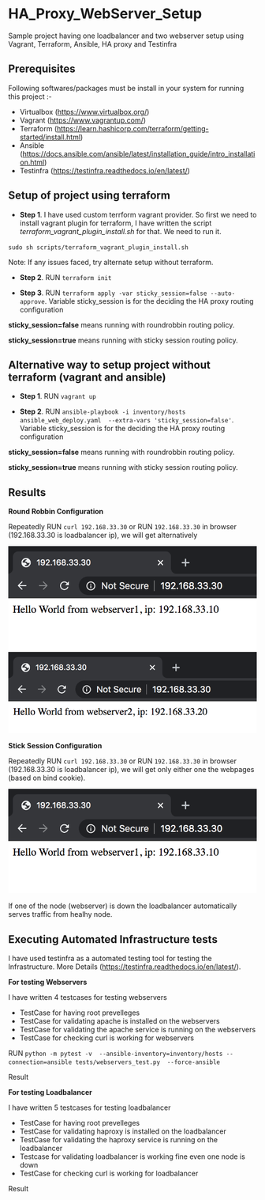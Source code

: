 # HA_Proxy_WebServer_Setup
Sample project having one loadbalancer and two webserver setup using Vagrant, Terraform, Ansible, HA proxy and Testinfra

## Prerequisites

Following softwares/packages must be install in your system for running this project :-

- Virtualbox (https://www.virtualbox.org/)
- Vagrant (https://www.vagrantup.com/)
- Terraform (https://learn.hashicorp.com/terraform/getting-started/install.html)
- Ansible (https://docs.ansible.com/ansible/latest/installation_guide/intro_installation.html)
- Testinfra (https://testinfra.readthedocs.io/en/latest/)

## Setup of project using terraform

- **Step 1**. I have used custom terrform vagrant provider. So first we need to install vagrant plugin for terraform, I have written the script *terraform_vagrant_plugin_install.sh* for that. We need to run it.

`sudo sh scripts/terraform_vagrant_plugin_install.sh`

Note: If any issues faced, try alternate setup without terraform. 

- **Step 2**. RUN `terraform init`

- **Step 3**. RUN `terraform apply -var sticky_session=false --auto-approve`. Variable sticky_session is for the deciding the HA proxy routing configuration

**sticky_session=false** means running with roundrobbin routing policy.

**sticky_session=true** means running with sticky session routing policy.

## Alternative way to setup project without terraform (vagrant and ansible)

- **Step 1**. RUN `vagrant up`

- **Step 2**. RUN `ansible-playbook -i inventory/hosts ansible_web_deploy.yaml  --extra-vars 'sticky_session=false'`. Variable sticky_session is for the deciding the HA proxy routing configuration

**sticky_session=false** means running with roundrobbin routing policy.

**sticky_session=true** means running with sticky session routing policy.

## Results

**Round Robbin Configuration**

Repeatedly RUN `curl 192.168.33.30` or RUN `192.168.33.30` in browser (192.168.33.30 is loadbalancer ip), we will get alternatively

![snapshot 1](https://github.com/Nogutsune/HA_Proxy_WebServer_Setup/blob/master/Screenshots/ScreenShot1.png)  
![snapshot 2](https://github.com/Nogutsune/HA_Proxy_WebServer_Setup/blob/master/Screenshots/ScreenShot2.png)

**Stick Session Configuration**

Repeatedly RUN `curl 192.168.33.30` or RUN `192.168.33.30` in browser (192.168.33.30 is loadbalancer ip), we will get only either one the webpages (based on bind cookie).

![snapshot 1](https://github.com/Nogutsune/HA_Proxy_WebServer_Setup/blob/master/Screenshots/ScreenShot1.png)

If one of the node (webserver) is down the loadbalancer automatically serves traffic from healhy node.

## Executing Automated Infrastructure tests

I have used testinfra as a automated testing tool for testing the Infrastructure. More Details (https://testinfra.readthedocs.io/en/latest/).

**For testing Webservers** 

I have written 4 testcases for testing webservers

- TestCase for having root prevelleges
- TestCase for validating apache is installed on the webservers
- TestCase for validating the apache service is running on the webservers
- TestCase for checking curl is working for webservers

RUN `python -m pytest -v  --ansible-inventory=inventory/hosts --connection=ansible tests/webservers_test.py  --force-ansible`

Result

**For testing Loadbalancer**
 
 I have written 5 testcases for testing loadbalancer
 
- TestCase for having root prevelleges
- TestCase for validating haproxy is installed on the loadbalancer
- TestCase for validating the haproxy service is running on the loadbalancer
- Testcase for validating loadbalancer is working fine even one node is down
- TestCase for checking curl is working for loadbalancer

Result
 
